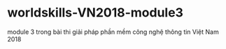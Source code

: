 # worldskills-VN2018-module3

module 3 trong bài thi giải pháp phần mềm công nghệ thông tin Việt Nam 2018
